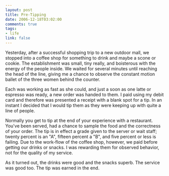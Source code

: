 ```yaml
--- 
layout: post
title: Pre-Tipping
date: 2006-12-18T03:02:00
comments: true
tags:
- life
link: false
---
```

Yesterday, after a successful shopping trip to a new outdoor mall, we stopped into a coffee shop for something to drink and maybe a scone or cookie. The establishment was small, tiny really, and boisterous with the energy of the people inside. We waited for several minutes until reaching the head of the line, giving me a chance to observe the constant motion ballet of the three women behind the counter.

Each was working as fast as she could, and just a soon as one latte or espresso was ready, a new order was handed to them. I paid using my debit card and therefore was presented a receipt with a blank spot for a tip. In an instant I decided that I would tip them as they were keeping up with quite a line of people.

Normally you get to tip at the end of your experience with a restaurant. You've been served, had a chance to sample the food and the correctness of your order. The tip is in effect a grade given to the server or wait staff; twenty percent is an "A", fifteen percent a "B", and five percent or less is failing. Due to the work-flow of the coffee shop, however, we paid before getting our drinks or snacks. I was rewarding them for observed behavior, not for the quality of my service.

As it turned out, the drinks were good and the snacks superb. The service was good too. The tip was earned in the end.
